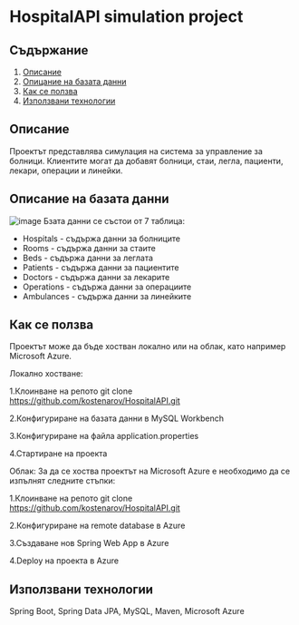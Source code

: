 HospitalAPI simulation project
==============================
Съдържание
----------
1. [Описание](#Описание)
2. [Опицание на базата данни](#Описание-на-базата-данни)
3. [Как се ползва](#Как-се-ползва)
4. [Използвани технологии](#Използвани-технологии)

Описание
--------
Проектът представлява симулация на система за управление за болници. Клиентите могат да добавят болници, стаи, легла, пациенти, лекари, операции и линейки.

Описание на базата данни
-------------------------
![image](https://github.com/kostenarov/HospitalAPI/assets/61360809/d1b07fe3-9e20-4c21-a19a-253914c946dc)
Бзата данни се състои от 7 таблица:
* Hospitals - съдържа данни за болниците
* Rooms - съдържа данни за стаите
* Beds - съдържа данни за леглата
* Patients - съдържа данни за пациентите
* Doctors - съдържа данни за лекарите
* Operations - съдържа данни за операциите
* Ambulances - съдържа данни за линейките

Как се ползва
-------------
Проектът може да бъде хостван локално или на облак, като например Microsoft Azure.

Локално хостване:

1.Клоинване на репото
    git clone https://github.com/kostenarov/HospitalAPI.git

2.Конфигуриране на базата данни в MySQL Workbench

3.Конфигуриране на файла application.properties

4.Стартиране на проекта

Облак:
За да се хоства проектът на Microsoft Azure е необходимо да се изпълнят следните стъпки:

1.Клоинване на репото
git clone https://github.com/kostenarov/HospitalAPI.git

2.Конфигуриране на remote database в Azure

3.Създаване нов Spring Web App в Azure

4.Deploy на проекта в Azure

Използвани технологии
----------------------
Spring Boot, Spring Data JPA, MySQL, Maven, Microsoft Azure


